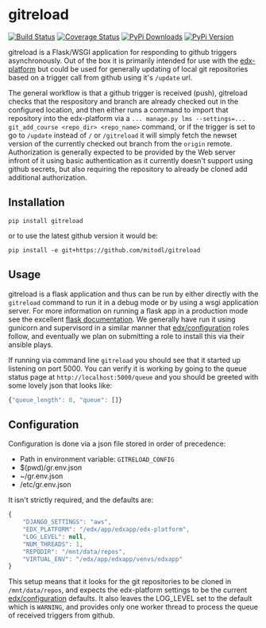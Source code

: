 <!-- markdown-extras: code-friendly, footnotes, fenced-code-blocks -->
gitreload
=========
[![Build Status](http://img.shields.io/travis/mitodl/gitreload.svg?style=flat)](https://travis-ci.org/mitodl/gitreload)
[![Coverage Status](https://coveralls.io/repos/mitodl/gitreload/badge.png?branch=master)](https://coveralls.io/r/mitodl/gitreload)
[![PyPi Downloads](http://img.shields.io/pypi/dm/gitreload.svg?style=flat)](https://pypi.python.org/pypi/gitreload)
[![PyPi Version](http://img.shields.io/pypi/v/gitreload.svg?style=flat)](https://pypi.python.org/pypi/gitreload)

gitreload is a Flask/WSGI application for responding to github
triggers asynchronously.  Out of the box it is primarily intended for
use with the [edx-platform](https://github.com/edx/edx-platform) but
could be used for generally updating of local git repositories based on a
trigger call from github using it's `/update` url.

The general workflow is that a github trigger is received (push),
gitreload checks that the respository and branch are already checked
out in the configured location, and then either runs a command to
import that repository into the edx-platform via a `... manage.py lms
--settings=... git_add_course <repo_dir> <repo_name>` command, or if
the trigger is set to go to `/update` instead of `/` or `/gitreload`
it will simply fetch the newset version of the currently checked out
branch from the `origin` remote. Authorization is generally expected
to be provided by the Web server infront of it using basic
authentication as it currently doesn't support using github secrets,
but also requiring the repository to already be cloned add additional
authorization.

## Installation ##

`pip install gitreload`

or to use the latest github version it would
be:

`pip install -e git+https://github.com/mitodl/gitreload`

## Usage ##

gitreload is a flask application and thus can be run by either
directly with the `gitreload` command to run it in a debug mode or by
using a wsgi application server.  For more information on running a
flask app in a production mode see the excellent
[flask documentation](http://flask.pocoo.org/docs/0.10/deploying/wsgi-standalone/).
We generally have run it using gunicorn and supervisord in a similar
manner that [edx/configuration](https://github.com/edx/configuration)
roles follow, and eventually we plan on submitting a role to install
this via their ansible plays.

If running via command line `gitreload` you should see that it started
up listening on port 5000. You can verify it is working by going to
the queue status page at `http://localhost:5000/queue` and you should
be greeted with some lovely json that looks like:

```javascript
{"queue_length": 0, "queue": []}
```

## Configuration ##

Configuration is done via a json file stored in order of precedence:

- Path in environment variable: `GITRELOAD_CONFIG`
- $(pwd)/gr.env.json
- ~/gr.env.json
- /etc/gr.env.json

It isn't strictly required, and the defaults are:

```javascript
{
    "DJANGO_SETTINGS": "aws",
    "EDX_PLATFORM": "/edx/app/edxapp/edx-platform",
    "LOG_LEVEL": null,
    "NUM_THREADS": 1,
    "REPODIR": "/mnt/data/repos",
    "VIRTUAL_ENV": "/edx/app/edxapp/venvs/edxapp"
}
```

This setup means that it looks for the git repositories to be cloned
in `/mnt/data/repos`, and expects the edx-platform settings to be the
current [edx/configuration](https://github.com/edx/configuration)
defaults.  It also leaves the LOG_LEVEL set to the default which
is `WARNING`, and provides only one worker thread to process the
queue of received triggers from github.

